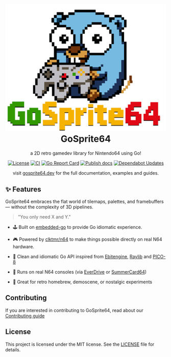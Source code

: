 <h1 align="center" style="border-bottom: none">
    <a href="https://gosprite64.dev" target="_blank"><img alt="GoSprite64" src="logo.png"></a><br>GoSprite64
</h1>

<div align="center">

a 2D retro gamedev library for Nintendo64 using Go!

[![License][License-Image]][License-Url]
[![CI][CI-Image]][CI-URL]
[![Go Report Card](https://goreportcard.com/badge/drpaneas/gosprite64)](https://goreportcard.com/report/drpaneas/gosprite64)
[![Publish docs][Doc-Image]][Doc-URL]
[![Dependabot Updates][Dependabot-Image]][Dependabot-URL]

</div>

<p align="center">visit <a href="https://gosprite64.dev" target="_blank">gosprite64.dev</a> for the full documentation,
examples and guides.</p>

## ✨ Features

GoSprite64 embraces the flat world of tilemaps, palettes, and framebuffers — without the complexity of 3D pipelines.

> "You only need X and Y."

* 🕹️ Built on [embedded-go](https://github.com/embeddedgo/go) to provide Go idiomatic experience.

* 🎮 Powered by [clktmr/n64](https://github.com/clktmr/n64) to make things possible directly on real N64 hardware.

* 🧠 Clean and idiomatic Go API inspired from [Ebitengine](https://ebitengine.org/), [Raylib](https://www.raylib.com/) and [PICO-8](https://www.lexaloffle.com/pico-8.php)

* 💾 Runs on real N64 consoles (via [EverDrive](https://krikzz.com/our-products/cartridges/ed64x7.html) or [SummerCard64](https://summercart64.dev/))

* 🔧 Great for retro homebrew, demoscene, or nostalgic experiments

## Contributing

If you are interested in contributing to GoSprite64, read about our [Contributing guide](./CONTRIBUTING.md)

## License

This project is licensed under the MIT license. See the [LICENSE](LICENSE) file for details.

[License-Url]: https://mit-license.org/
[License-Image]: https://img.shields.io/badge/License-MIT-blue.svg
[CI-URL]: https://github.com/drpaneas/gosprite64/actions/workflows/ci.yml
[CI-Image]: https://github.com/drpaneas/gosprite64/actions/workflows/ci.yml/badge.svg
[Dependabot-URL]: https://github.com/drpaneas/gosprite64/actions/workflows/dependabot/dependabot-updates
[Dependabot-Image]: https://github.com/drpaneas/gosprite64/actions/workflows/dependabot/dependabot-updates/badge.svg
[Doc-URL]: https://github.com/drpaneas/gosprite64/actions/workflows/mdbook.yml
[Doc-Image]: https://github.com/drpaneas/gosprite64/actions/workflows/mdbook.yml/badge.svg
